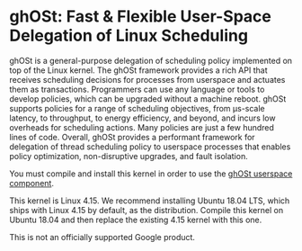 # ghOSt: Fast &amp; Flexible User-Space Delegation of Linux Scheduling

ghOSt is a general-purpose delegation of scheduling policy implemented on top of
the Linux kernel. The ghOSt framework provides a rich API that receives
scheduling decisions for processes from userspace and actuates them as
transactions. Programmers can use any language or tools to develop policies,
which can be upgraded without a machine reboot. ghOSt supports policies for a
range of scheduling objectives, from µs-scale latency, to throughput, to energy
efficiency, and beyond, and incurs low overheads for scheduling actions. Many
policies are just a few hundred lines of code. Overall, ghOSt provides a
performant framework for delegation of thread scheduling policy to userspace
processes that enables policy optimization, non-disruptive upgrades, and fault
isolation.

You must compile and install this kernel in order to use the [ghOSt userspace
component](https://www.github.com/google/ghost-userspace).

This kernel is Linux 4.15. We recommend installing Ubuntu 18.04 LTS, which ships
with Linux 4.15 by default, as the distribution. Compile this kernel on Ubuntu
18.04 and then replace the existing 4.15 kernel with this one.

This is not an officially supported Google product.
